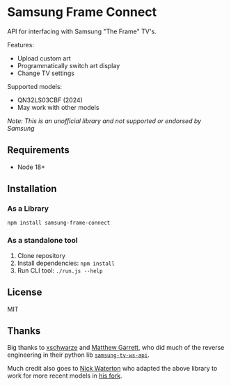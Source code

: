 Samsung Frame Connect
=====================

API for interfacing with Samsung "The Frame" TV's.

Features:
 * Upload custom art
 * Programmatically switch art display
 * Change TV settings

Supported models:
 * QN32LS03CBF (2024)
 * May work with other models

_Note: This is an unofficial library and not supported or endorsed by Samsung_

Requirements
------------

 * Node 18+

Installation
------------

### As a Library

```
npm install samsung-frame-connect
```

### As a standalone tool

1. Clone repository
2. Install dependencies: `npm install`
3. Run CLI tool: `./run.js --help`

License
-------

MIT

Thanks
------

Big thanks to [xschwarze](https://github.com/xchwarze) and [Matthew Garrett](https://github.com/mjg59), who did much of the reverse engineering in their python lib [`samsung-tv-ws-api`](https://github.com/xchwarze/samsung-tv-ws-api).

Much credit also goes to [Nick Waterton](https://github.com/NickWaterton) who adapted the above library to work for more recent models in [his fork](https://github.com/NickWaterton/samsung-tv-ws-api).
